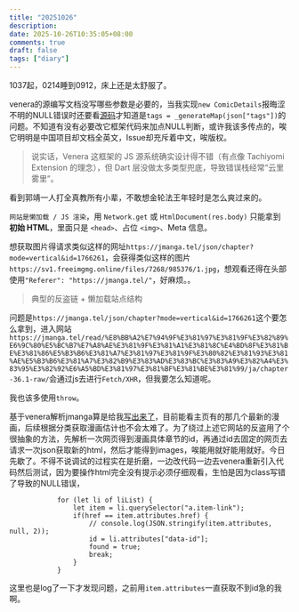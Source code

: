 ```yaml
---
title: "20251026"
description: 
date: 2025-10-26T10:35:05+08:00
comments: true
draft: false
tags: ["diary"]
---
```

1037起，0214睡到0912，床上还是太舒服了。

venera的源编写文档没写哪些参数是必要的，当我实现`new ComicDetails`报晦涩不明的NULL错误时还要看[源码](https://github.com/venera-app/venera/blob/master/lib/foundation/comic_source/models.dart)才知道是`tags = _generateMap(json["tags"])`的问题。不知道有没有必要改它框架代码来加点NULL判断，或许我该多传点的，唉它明明是中国项目却文档全英文，Issue却充斥着中文，唉版权。

> 说实话，Venera 这框架的 JS 源系统确实设计得不错（有点像 Tachiyomi Extension 的理念），但 Dart 层没做太多类型兜底，导致错误栈经常“云里雾里”。

看到郭靖一人打全真教所有小辈，不敢想金轮法王年轻时是怎么爽过来的。

`网站是懒加载 / JS 渲染`，用 `Network.get` 或 `HtmlDocument(res.body)` 只能拿到 **初始 HTML**，里面只是 `<head>`、占位 `<img>`、Meta 信息。

想获取图片得请求类似这样的网址`https://jmanga.tel/json/chapter?mode=vertical&id=1766261`，会获得类似这样的图片`https://sv1.freeimgmg.online/files/7268/985376/1.jpg`，想观看还得在头部使用`"Referer": "https://jmanga.tel/"`，好麻烦。。

> 典型的反盗链 + 懒加载站点结构

问题是`https://jmanga.tel/json/chapter?mode=vertical&id=1766261`这个要怎么拿到，进入网站`https://jmanga.tel/read/%E8%BB%A2%E7%94%9F%E3%81%97%E3%81%9F%E3%82%89%E6%9C%80%E5%BC%B7%E7%A8%AE%E3%81%9F%E3%81%A1%E3%81%8C%E4%BD%8F%E3%81%BE%E3%81%86%E5%B3%B6%E3%81%A7%E3%81%97%E3%81%9F%E3%80%82%E3%81%93%E3%81%AE%E5%B3%B6%E3%81%A7%E3%82%B9%E3%83%AD%E3%83%BC%E3%83%A9%E3%82%A4%E3%83%95%E3%82%92%E6%A5%BD%E3%81%97%E3%81%BF%E3%81%BE%E3%81%99/ja/chapter-36.1-raw/`会通过js去进行`Fetch/XHR`，但我要怎么知道呢。

我也该多使用`throw`。

基于venera解析jmanga算是给我[写出来了](https://github.com/xxfttkx/venera-configs/blob/main/jmanga.js)，目前能看主页有的那几个最新的漫画，后续根据分类获取漫画估计也不会太难了。为了绕过上述它网站的反盗用了个很抽象的方法，先解析一次网页得到漫画具体章节的id，再通过id去固定的网页去请求一次json获取新的html，然后才能得到images，唉能用就好能用就好。今日先歇了。不得不说调试的过程实在是折磨，一边改代码一边去venera重新引入代码然后测试，因为要操作html完全没有提示必须仔细观看，生怕是因为class写错了导致的NULL错误，

```
            for (let li of liList) {
                let item = li.querySelector("a.item-link");
                if(href == item.attributes.href) {
                    // console.log(JSON.stringify(item.attributes, null, 2));
                    id = li.attributes["data-id"];
                    found = true;
                    break;
                }
            }
```

这里也是log了一下才发现问题，之前用`item.attributes`一直获取不到id急的我啊。

